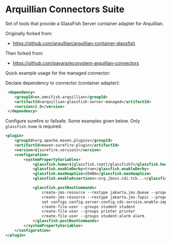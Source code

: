 # Arquillian Connectors Suite

Set of tools that provide a GlassFish Server container adapter for Arquillian.

Originally forked from:
 * https://github.com/arquillian/arquillian-container-glassfish

Then forked from:
 * https://github.com/payara/ecosystem-arquillian-connectors


 Quick example usage for the managed connector:

 Declare dependency to connector (container adapter):

```xml
 <dependency>
    <groupId>ee.omnifish.arquillian</groupId>
    <artifactId>arquillian-glassfish-server-managed</artifactId>
    <version>2.0</version>
 </dependency>
```

 Configure surefire or failsafe. Some examples given below. Only `glassfish.home` is required.

```xml
<plugin>
    <groupId>org.apache.maven.plugins</groupId>
    <artifactId>maven-surefire-plugin</artifactId>
    <version>${surefire.version}</version>
    <configuration>
        <systemPropertyVariables>
            <glassfish.home>${glassfish.root}/glassfish7</glassfish.home>
            <glassfish.enableDerby>true</glassfish.enableDerby>
            <glassfish.maxHeapSize>2048m</glassfish.maxHeapSize>
            <glassfish.enableAssertions>:org.jboss.cdi.tck...</glassfish.enableAssertions>

            <glassfish.postBootCommands>
                create-jms-resource --restype jakarta.jms.Queue --property Name=queue_test queue_test
                create-jms-resource --restype jakarta.jms.Topic --property Name=topic_test topic_test
                set configs.config.server-config.cdi-service.enable-implicit-cdi=true
                create-file-user --groups student student
                create-file-user --groups printer printer
                create-file-user --groups student:alarm alarm
            </glassfish.postBootCommands>
        </systemPropertyVariables>
    </configuration>
</plugin>

```
